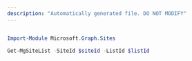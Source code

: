 ```yaml
---
description: "Automatically generated file. DO NOT MODIFY"
---
```


```powershell

Import-Module Microsoft.Graph.Sites

Get-MgSiteList -SiteId $siteId -ListId $listId

```